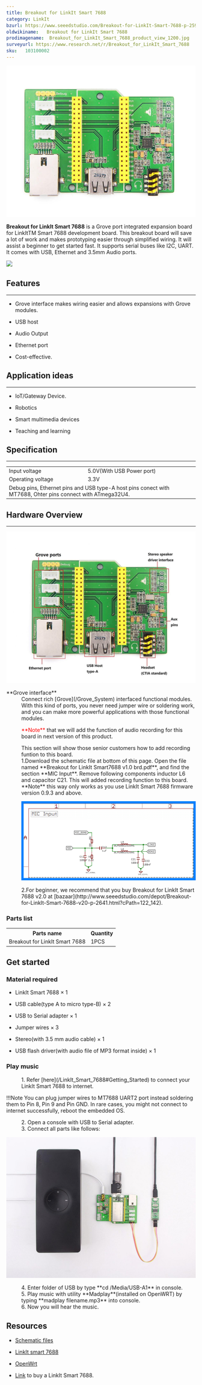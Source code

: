 ```yaml
---
title: Breakout for LinkIt Smart 7688
category: LinkIt
bzurl: https://www.seeedstudio.com/Breakout-for-LinkIt-Smart-7688-p-2590.html
oldwikiname:   Breakout for LinkIt Smart 7688
prodimagename:  Breakout_for_LinkIt_Smart_7688_product_view_1200.jpg
surveyurl: https://www.research.net/r/Breakout_for_LinkIt_Smart_7688
sku:   103100002
---
```


![](https://github.com/SeeedDocument/Breakout_for_LinkIt_Smart_7688/raw/master/img/Breakout_for_LinkIt_Smart_7688_product_view_1200.jpg)

**Breakout for LinkIt Smart 7688** is a Grove port integrated expansion board for LinkItTM Smart 7688 development board. This breakout board will save a lot of work and makes prototyping easier through simplified wiring. It will assist a beginner to get started fast. It supports serial buses like  I2C, UART. It comes with USB, Ethernet and 3.5mm Audio ports.

[![](https://github.com/SeeedDocument/Seeed-WiKi/raw/master/docs/images/300px-Get_One_Now_Banner-ragular.png)](https://www.seeedstudio.com/Breakout-for-LinkIt-Smart-7688-p-2590.html)

##  Features
---
*   Grove interface makes wiring easier and allows expansions with Grove modules.

*   USB host

*   Audio Output

*   Ethernet port

*   Cost-effective.

##  Application ideas
---
*   IoT/Gateway Device.

*   Robotics

*   Smart multimedia devices

*   Teaching and learning

##  Specification
---
<table>
<tr>
<td> Input voltage </td>
<td> 5.0V(With USB Power port)
</td></tr>
<tr>
<td> Operating voltage </td>
<td> 3.3V
</td></tr>
<tr>
<td colspan="2"> Debug pins, Ethernet pins and USB type-A host pins conect with MT7688, Ohter pins connect with ATmega32U4.
</td></tr></table>

##  Hardware Overview
---
![](https://github.com/SeeedDocument/Breakout_for_LinkIt_Smart_7688/raw/master/img/Breakout_for_LinkIt_Smart_7688_components_1200_s.jpg)

<dl><dt>**Grove interface**
</dt><dd> Connect rich [Grove](/Grove_System) interfaced functional modules. With this kind of ports, you never need jumper wire or soldering work, and you can make more powerful applications with those functional modules.
</dd></dl>
<dl><dd><span style="color:red;"> **Note** </span> that we will add the function of audio recording for this board in next version of this product.
</dd></dl>

<dl><dd>This section will show those senior customers how to add recording funtion to this board.
</dd><dd> 1.Download the schematic file at bottom of this page. Open the file named **Breakout for LinkIt Smart7688 v1.0 brd.pdf**, and find the section **MIC Input**. Remove following components inductor L6 and capacitor C21. This will added recording function to this board. **Note** this way only works as you use LinkIt Smart 7688 firmware version 0.9.3 and above.


![](https://github.com/SeeedDocument/Breakout_for_LinkIt_Smart_7688/raw/master/img/To_use_recording_function_on_version_1.0.png)


</dd></dl>
<dl><dd> 2.For beginner, we recommend that you buy Breakout for LinkIt Smart 7688 v2.0 at [bazaar](http://www.seeedstudio.com/depot/Breakout-for-LinkIt-Smart-7688-v20-p-2641.html?cPath=122_142).
</dd></dl>

###  **Parts list**

<table>
<tr>
<th>Parts name   </th>
<th> Quantity
</th></tr>
<tr>
<td> Breakout for LinkIt Smart 7688 </td>
<td> 1PCS
</td></tr></table>

##  Get started

###  Material required

*   LinkIt Smart 7688 × 1

*   USB cable(type A to micro type-B) × 2

*   USB to Serial adapter × 1

*   Jumper wires × 3

*   Stereo(with 3.5 mm audio cable) × 1

*   USB flash driver(with audio file of MP3 format inside) × 1

###  Play music

<dl><dd> 1. Refer [here](/LinkIt_Smart_7688#Getting_Started) to connect your LinkIt Smart 7688 to internet.
</dd></dl>

!!!Note
   You can plug jumper wires to MT7688 UART2 port instead soldering them to Pin 8, Pin 9 and Pin GND.
    In rare cases, you might not connect to internet successfully, reboot the embedded OS.

<dl><dd> 2. Open a console with USB to Serial  adapter.
</dd><dd> 3. Connect all parts like follows:
</dd></dl>

![](https://github.com/SeeedDocument/Breakout_for_LinkIt_Smart_7688/raw/master/img/Breakout_for_LinkIt_Smart_7688_demo_connection_1200.jpg)

<dl><dd> 4. Enter folder of USB by type **cd /Media/USB-A1** in console.
</dd><dd> 5. Play music with utility **Madplay**(installed on OpenWRT) by typing **madplay filename.mp3** into console.
</dd><dd> 6. Now you will hear the music.
</dd></dl>

##  Resources

*   [Schematic files](https://github.com/SeeedDocument/Breakout_for_LinkIt_Smart_7688/raw/master/res/Breakout_for_LinkIt_Smart_7688_v2.0_schematic_files.zip)

*   [LinkIt smart 7688](/LinkIt_Smart_7688)

*   [OpenWrt](http://wiki.openwrt.org/doc/howto/user.beginner)

*   [Link](http://www.seeedstudio.com/depot/LinkIt-Smart-7688-p-2573.html?cPath=122_142) to buy a LinkIt Smart 7688.
